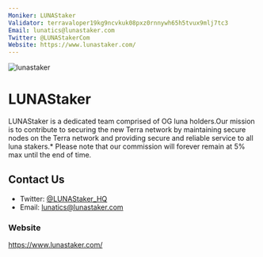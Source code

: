 ```yaml
---
Moniker: LUNAStaker
Validator: terravaloper19kg9ncvkuk08pxz0rnnywh65h5tvux9mlj7tc3
Email: lunatics@lunastaker.com
Twitter: @LUNAStakerCom
Website: https://www.lunastaker.com/
---
```



 ![lunastaker](logo.png)
# LUNAStaker
LUNAStaker is a dedicated team comprised of OG luna holders.Our mission is to contribute to securing the new Terra network by maintaining secure nodes on the Terra network and providing secure and reliable service to all luna stakers.* Please note that our commission will forever remain at 5% max until the end of time.

## Contact Us

- Twitter: [@LUNAStaker_HQ](https://twitter.com/LUNAStaker_HQ)
- Email: lunatics@lunastaker.com

### Website

https://www.lunastaker.com/
